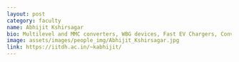 ```yaml
---
layout: post
category: faculty
name: Abhijit Kshirsagar
bio: Multilevel and MMC converters, WBG devices, Fast EV Chargers, Converters for Renewable Integration
image: assets/images/people_img/Abhijit_Kshirsagar.jpg
link: https://iitdh.ac.in/~kabhijit/
---
```

